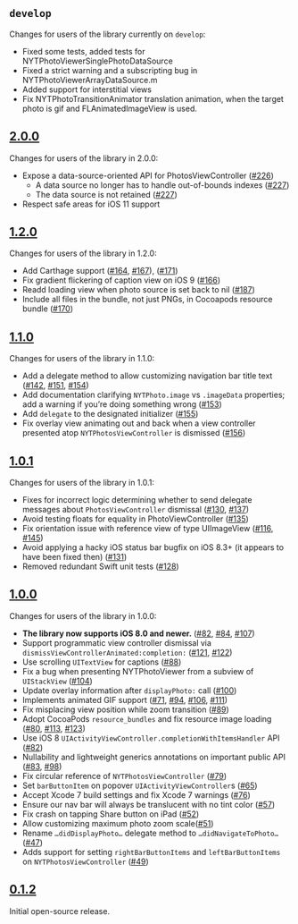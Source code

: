 ## `develop`

Changes for users of the library currently on `develop`:

- Fixed some tests, added tests for NYTPhotoViewerSinglePhotoDataSource
- Fixed a strict warning and a subscripting bug in NYTPhotoViewerArrayDataSource.m
- Added support for interstitial views
- Fix NYTPhotoTransitionAnimator translation animation, when the target photo is gif and FLAnimatedImageView is used.

## [2.0.0](https://github.com/NYTimes/NYTPhotoViewer/releases/tag/2.0.0)

Changes for users of the library in 2.0.0:

- Expose a data-source-oriented API for PhotosViewController ([#226](https://github.com/NYTimes/NYTPhotoViewer/pull/226))
    - A data source no longer has to handle out-of-bounds indexes ([#227](https://github.com/NYTimes/NYTPhotoViewer/pull/227))
    - The data source is not retained ([#227](https://github.com/NYTimes/NYTPhotoViewer/pull/227))
- Respect safe areas for iOS 11 support

## [1.2.0](https://github.com/NYTimes/NYTPhotoViewer/releases/tag/1.2.0)

Changes for users of the library in 1.2.0:

- Add Carthage support ([#164](https://github.com/NYTimes/NYTPhotoViewer/pull/164), [#167](https://github.com/NYTimes/NYTPhotoViewer/pull/167)), ([#171](https://github.com/NYTimes/NYTPhotoViewer/pull/171))
- Fix gradient flickering of caption view on iOS 9 ([#166](https://github.com/NYTimes/NYTPhotoViewer/pull/166))
- Readd loading view when photo source is set back to nil ([#187](https://github.com/NYTimes/NYTPhotoViewer/pull/187))
- Include all files in the bundle, not just PNGs, in Cocoapods resource bundle ([#170](https://github.com/NYTimes/NYTPhotoViewer/pull/170))

## [1.1.0](https://github.com/NYTimes/NYTPhotoViewer/releases/tag/1.1.0)

Changes for users of the library in 1.1.0:

- Add a delegate method to allow customizing navigation bar title text ([#142](https://github.com/NYTimes/NYTPhotoViewer/pull/142), [#151](https://github.com/NYTimes/NYTPhotoViewer/pull/151), [#154](https://github.com/NYTimes/NYTPhotoViewer/pull/154))
- Add documentation clarifying `NYTPhoto.image` vs `.imageData` properties; add a warning if you’re doing something wrong ([#153](https://github.com/NYTimes/NYTPhotoViewer/pull/152))
- Add `delegate` to the designated initializer ([#155](https://github.com/NYTimes/NYTPhotoViewer/pull/155))
- Fix overlay view animating out and back when a view controller presented atop `NYTPhotosViewController` is dismissed ([#156](https://github.com/NYTimes/NYTPhotoViewer/pull/156))

## [1.0.1](https://github.com/NYTimes/NYTPhotoViewer/releases/tag/1.0.1)

Changes for users of the library in 1.0.1:

- Fixes for incorrect logic determining whether to send delegate messages about `PhotosViewController` dismissal ([#130](https://github.com/NYTimes/NYTPhotoViewer/pull/130), [#137](https://github.com/NYTimes/NYTPhotoViewer/pull/137))
- Avoid testing floats for equality in PhotoViewController ([#135](https://github.com/NYTimes/NYTPhotoViewer/pull/135))
- Fix orientation issue with reference view of type UIImageView ([#116](https://github.com/NYTimes/NYTPhotoViewer/pull/116), [#145](https://github.com/NYTimes/NYTPhotoViewer/pull/145))
- Avoid applying a hacky iOS status bar bugfix on iOS 8.3+ (it appears to have been fixed then) ([#131](https://github.com/NYTimes/NYTPhotoViewer/issues/131))
- Removed redundant Swift unit tests ([#128](https://github.com/NYTimes/NYTPhotoViewer/pull/128))

## [1.0.0](https://github.com/NYTimes/NYTPhotoViewer/releases/tag/1.0.0)

Changes for users of the library in 1.0.0:

- **The library now supports iOS 8.0 and newer.** ([#82](https://github.com/NYTimes/NYTPhotoViewer/pull/82), [#84](https://github.com/NYTimes/NYTPhotoViewer/pull/84), [#107](https://github.com/NYTimes/NYTPhotoViewer/pull/107))
- Support programmatic view controller dismissal via `dismissViewControllerAnimated:completion:` ([#121](https://github.com/NYTimes/NYTPhotoViewer/pull/121), [#122](https://github.com/NYTimes/NYTPhotoViewer/pull/122))
- Use scrolling `UITextView` for captions ([#88](https://github.com/NYTimes/NYTPhotoViewer/pull/88))
- Fix a bug when presenting NYTPhotoViewer from a subview of `UIStackView` ([#104](https://github.com/NYTimes/NYTPhotoViewer/pull/104))
- Update overlay information after `displayPhoto:` call ([#100](https://github.com/NYTimes/NYTPhotoViewer/pull/100))
- Implements animated GIF support ([#71](https://github.com/NYTimes/NYTPhotoViewer/pull/71), [#94](https://github.com/NYTimes/NYTPhotoViewer/pull/94), [#106](https://github.com/NYTimes/NYTPhotoViewer/pull/106), [#111](https://github.com/NYTimes/NYTPhotoViewer/pull/111))
- Fix misplacing view position while zoom transition ([#89](https://github.com/NYTimes/NYTPhotoViewer/pull/89))
- Adopt CocoaPods `resource_bundles` and fix resource image loading ([#80](https://github.com/NYTimes/NYTPhotoViewer/pull/80), [#113](https://github.com/NYTimes/NYTPhotoViewer/pull/113), [#123](https://github.com/NYTimes/NYTPhotoViewer/pull/123))
- Use iOS 8 `UIActivityViewController.completionWithItemsHandler` API ([#82](https://github.com/NYTimes/NYTPhotoViewer/pull/82))
- Nullability and lightweight generics annotations on important public API ([#83](https://github.com/NYTimes/NYTPhotoViewer/pull/83), [#98](https://github.com/NYTimes/NYTPhotoViewer/pull/98))
- Fix circular reference of `NYTPhotosViewController` ([#79](https://github.com/NYTimes/NYTPhotoViewer/pull/79))
- Set `barButtonItem` on popover `UIActivityViewController`s ([#65](https://github.com/NYTimes/NYTPhotoViewer/pull/65/))
- Accept Xcode 7 build settings and fix Xcode 7 warnings ([#76](https://github.com/NYTimes/NYTPhotoViewer/pull/76))
- Ensure our nav bar will always be translucent with no tint color ([#57](https://github.com/NYTimes/NYTPhotoViewer/pull/57))
- Fix crash on tapping Share button on iPad ([#52](https://github.com/NYTimes/NYTPhotoViewer/pull/52))
- Allow customizing maximum photo zoom scale([#51](https://github.com/NYTimes/NYTPhotoViewer/pull/51))
- Rename `…didDisplayPhoto…` delegate method to `…didNavigateToPhoto…` ([#47](https://github.com/NYTimes/NYTPhotoViewer/pull/47))
- Adds support for setting `rightBarButtonItems` and `leftBarButtonItems` on `NYTPhotosViewController` ([#49](https://github.com/NYTimes/NYTPhotoViewer/pull/49))

## [0.1.2](https://github.com/NYTimes/NYTPhotoViewer/releases/tag/0.1.2)

Initial open-source release.
